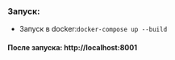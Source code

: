 
### Запуск:

- Запуск в docker:``docker-compose up --build``

#### После запуска: http://localhost:8001 